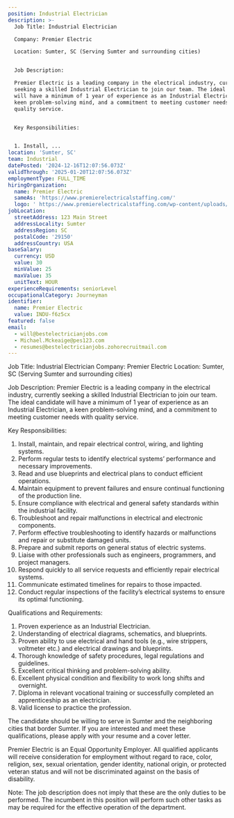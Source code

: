```yaml
---
position: Industrial Electrician
description: >-
  Job Title: Industrial Electrician

  Company: Premier Electric 

  Location: Sumter, SC (Serving Sumter and surrounding cities)


  Job Description:

  Premier Electric is a leading company in the electrical industry, currently
  seeking a skilled Industrial Electrician to join our team. The ideal candidate
  will have a minimum of 1 year of experience as an Industrial Electrician, a
  keen problem-solving mind, and a commitment to meeting customer needs with
  quality service.


  Key Responsibilities: 


  1. Install, ...
location: 'Sumter, SC'
team: Industrial
datePosted: '2024-12-16T12:07:56.073Z'
validThrough: '2025-01-20T12:07:56.073Z'
employmentType: FULL_TIME
hiringOrganization:
  name: Premier Electric
  sameAs: 'https://www.premierelectricalstaffing.com/'
  logo: ' https://www.premierelectricalstaffing.com/wp-content/uploads/2020/05/Premier-Electrical-Staffing-logo.png'
jobLocation:
  streetAddress: 123 Main Street
  addressLocality: Sumter
  addressRegion: SC
  postalCode: '29150'
  addressCountry: USA
baseSalary:
  currency: USD
  value: 30
  minValue: 25
  maxValue: 35
  unitText: HOUR
experienceRequirements: seniorLevel
occupationalCategory: Journeyman
identifier:
  name: Premier Electric
  value: INDU-f6z5cx
featured: false
email:
  - will@bestelectricianjobs.com
  - Michael.Mckeaige@pes123.com
  - resumes@bestelectricianjobs.zohorecruitmail.com
---
```




Job Title: Industrial Electrician
Company: Premier Electric 
Location: Sumter, SC (Serving Sumter and surrounding cities)

Job Description:
Premier Electric is a leading company in the electrical industry, currently seeking a skilled Industrial Electrician to join our team. The ideal candidate will have a minimum of 1 year of experience as an Industrial Electrician, a keen problem-solving mind, and a commitment to meeting customer needs with quality service.

Key Responsibilities: 

1. Install, maintain, and repair electrical control, wiring, and lighting systems.
2. Perform regular tests to identify electrical systems’ performance and necessary improvements.
3. Read and use blueprints and electrical plans to conduct efficient operations.
4. Maintain equipment to prevent failures and ensure continual functioning of the production line.
5. Ensure compliance with electrical and general safety standards within the industrial facility.
6. Troubleshoot and repair malfunctions in electrical and electronic components.
7. Perform effective troubleshooting to identify hazards or malfunctions and repair or substitute damaged units.
8. Prepare and submit reports on general status of electric systems.
9. Liaise with other professionals such as engineers, programmers, and project managers.
10. Respond quickly to all service requests and efficiently repair electrical systems.
11. Communicate estimated timelines for repairs to those impacted.
12. Conduct regular inspections of the facility’s electrical systems to ensure its optimal functioning.

Qualifications and Requirements:

1. Proven experience as an Industrial Electrician.
2. Understanding of electrical diagrams, schematics, and blueprints.
3. Proven ability to use electrical and hand tools (e.g., wire strippers, voltmeter etc.) and electrical drawings and blueprints.
4. Thorough knowledge of safety procedures, legal regulations and guidelines.
5. Excellent critical thinking and problem-solving ability.
6. Excellent physical condition and flexibility to work long shifts and overnight.
7. Diploma in relevant vocational training or successfully completed an apprenticeship as an electrician.
8. Valid license to practice the profession.

The candidate should be willing to serve in Sumter and the neighboring cities that border Sumter. If you are interested and meet these qualifications, please apply with your resume and a cover letter.

Premier Electric is an Equal Opportunity Employer. All qualified applicants will receive consideration for employment without regard to race, color, religion, sex, sexual orientation, gender identity, national origin, or protected veteran status and will not be discriminated against on the basis of disability. 

Note: The job description does not imply that these are the only duties to be performed. The incumbent in this position will perform such other tasks as may be required for the effective operation of the department.
